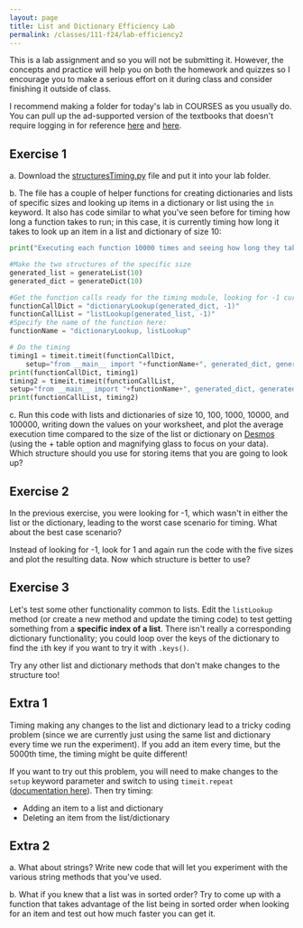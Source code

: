 ```yaml
---
layout: page
title: List and Dictionary Efficiency Lab 
permalink: /classes/111-f24/lab-efficiency2
---
```


This is a lab assignment and so you will not be submitting it.
However, the concepts and practice will help you on both the homework and quizzes so I encourage you to make a serious effort on it during class and consider finishing it outside of class.

I recommend making a folder for today's lab in COURSES as you usually do.
You can pull up the ad-supported version of the textbooks that doesn't require logging in for reference [here](https://runestone.academy/ns/books/published/fopp/index.html?mode=browsing) and [here](https://runestone.academy/ns/books/published/pythonds3/index.html?mode=browsing).

## Exercise 1
a. Download the [structuresTiming.py](/classes/111-f22/structuresTiming.py) file and put it into your lab folder.

b. The file has a couple of helper functions for creating dictionaries and lists of specific sizes and looking up items in a dictionary or list using the `in` keyword. It also has code similar to what you've seen before for timing how long a function takes to run; in this case, it is currently timing how long it takes to look up an item in a list and dictionary of size 10:

```python
print("Executing each function 10000 times and seeing how long they take.")

#Make the two structures of the specific size
generated_list = generateList(10)
generated_dict = generateDict(10)

#Get the function calls ready for the timing module, looking for -1 currently
functionCallDict = "dictionaryLookup(generated_dict, -1)"
functionCallList = "listLookup(generated_list, -1)"
#Specify the name of the function here:
functionName = "dictionaryLookup, listLookup"

# Do the timing
timing1 = timeit.timeit(functionCallDict, 
    setup="from __main__ import "+functionName+", generated_dict, generated_list", number=10000)
print(functionCallDict, timing1)
timing2 = timeit.timeit(functionCallList, 
setup="from __main__ import "+functionName+", generated_dict, generated_list", number=10000)
print(functionCallList, timing2)
```

c. Run this code with lists and dictionaries of size 10, 100, 1000, 10000, and 100000, writing down the values on your worksheet, and plot the average execution time compared to the size of the list or dictionary on [Desmos](https://www.desmos.com/calculator) (using the + table option and magnifying glass to focus on your data). Which structure should you use for storing items that you are going to look up?

## Exercise 2
In the previous exercise, you were looking for -1, which wasn't in either the list or the dictionary, leading to the worst case scenario for timing.
What about the best case scenario?

Instead of looking for -1, look for 1 and again run the code with the five sizes and plot the resulting data. Now which structure is better to use?

## Exercise 3
Let's test some other functionality common to lists. Edit the `listLookup` method (or create a new method and update the timing code) to test getting something from a **specific index of a list**.
There isn't really a corresponding dictionary functionality; you could loop over the keys of the dictionary to find the `i`th key if you want to try it with `.keys()`.

Try any other list and dictionary methods that don't make changes to the structure too!

## Extra 1
Timing making any changes to the list and dictionary lead to a tricky coding problem (since we are currently just using the same list and dictionary every time we run the experiment). If you add an item every time, but the 5000th time, the timing might be quite different!

If you want to try out this problem, you will need to make changes to the `setup` keyword parameter and switch to using `timeit.repeat` ([documentation here](https://docs.python.org/3/library/timeit.html#timeit.repeat)). Then try timing:
* Adding an item to a list and dictionary
* Deleting an item from the list/dictionary

## Extra 2
a. What about strings? Write new code that will let you experiment with the various string methods that you've used.

b. What if you knew that a list was in sorted order? Try to come up with a function that takes advantage of the list being in sorted order when looking for an item and test out how much faster you can get it.